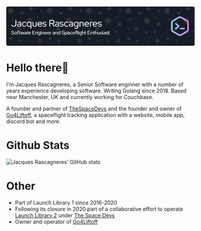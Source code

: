 ![Header](./github-header-image.png)

# Hello there👋

I'm Jacques Rascagneres, a Senior Software enginner with a number of years experience developing software. Writing Golang since 2018. Based near Manchester, UK and currently working for Couchbase.

A founder and partner of [TheSpaceDevs](https://thespacedevs.com/) and the founder and owner of [Go4Liftoff](https://go4liftoff.com/), a spaceflight tracking application with a website, mobile app, discord bot and more.

# Github Stats
![Jacques Rascagneres' GitHub stats](https://github-readme-stats.vercel.app/api?username=jrascagneres&show_icons=true&theme=dark)

# Other
- Part of Launch Library 1 since 2016-2020
- Following its closure in 2020 part of a collaborative effort to operate [Launch Library 2](https://ll.thespacedevs.com/) under [The Space Devs](https://thespacedevs.com/)
- Owner and operator of [Go4Liftoff](https://go4liftoff.com/)
